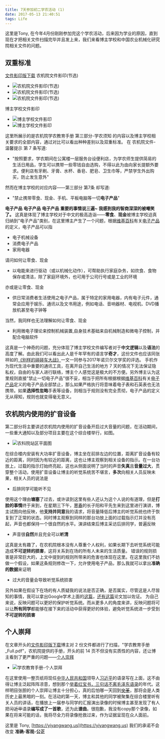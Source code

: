 ```yaml
---
title: 7天参加初二学农活动 (1)
date: 2017-05-13 21:40:51
tags: Life
---
```

这里是Tony, 在今年4月份刚刚参加完这个学农活动，后来因为学业的原因，直到现在才把相关文件扫描完毕并且发上来，我们来看博主学校和中国农业机械化研究院相关文件的问题。
<!-- more -->
## 双重标准

[文件影印版下载](https://yiyangwang.us/2017-05-13/learning-agricultural-production-1/learning-agricultural-production.7z)
农机院文件影印(节选)

  * ![农机院文件影印(节选)](https://yiyangwang.us/2017-05-13/learning-agricultural-production-1/0.jpeg)
  * ![农机院文件影印(节选)](https://yiyangwang.us/2017-05-13/learning-agricultural-production-1/1.jpeg)
  * ![农机院文件影印(节选)](https://yiyangwang.us/2017-05-13/learning-agricultural-production-1/2.jpeg)

博主学校文件影印

  * ![博主学校文件影印](https://yiyangwang.us/2017-05-13/learning-agricultural-production-1/3.jpeg)
  * ![博主学校文件影印](https://yiyangwang.us/2017-05-13/learning-agricultural-production-1/4.jpeg)

这里所展示的是农机院学农教育手册 第三部分-学农须知 的内容以及博主学校相关要求的全部内容，通过对比可以看出种种差别以及双重标准。
在 农机院文件-温馨提示 第 7 条写道: 

  * "按照要求，学农期间在公寓楼一层服务台设便利店，为学农师生提供简易的生活日用品，学生可以携带一些零钱自由选购，不得以此为由向家长提额外要求。便利店有牙刷、牙膏、水杯、香皂、肥皂、卫生巾等，严禁学生外出购买，防止发生意外"

然而在博主学校的对应内容——第三部分 第7条 却写道: 

  * "禁止携带零食、现金、手机、平板电脑等一切**电子产品**"

**电子产品**
**电子产品**
**电子产品**
**重要的事情说三遍~ 我感到我的智商深深的被嘲笑了。**
这真是体现了博主学校对于中文的极高造诣——**零食**、**现金**被博主学校迫真归纳到"电子产品"类别，在这里博主产生了一个问题，根据[维基百科](https://zh.wikipedia.org/)有关[电子产品](https://zh.wikipedia.org/wiki/%E9%9B%BB%E5%AD%90%E7%94%A2%E5%93%81)的定义，电子产品可以指

  * 电子机械设备
  * 消费电子产品
  * 家用电器

请问如何让零食、现金

  * 以电能来进行驱动（或以机械化动作），可帮助执行家庭杂务，如炊食、食物保存或清洁，除了家庭环境外，也可用于公司行号或是工业的环境

亦或是让零食、现金

  * 供日常消费者生活使用之电子产品，属于特定的家用电器，内有电子元件，通常会应用于娱乐、通讯以及文书用途，例如电话、音响器材、电视机、DVD播放机甚至电子钟等

当然，我同样也无法理解如何让零食、现金

  * 利用微电子理论来控制机械装置,自身技术基础来自机械制造和微电子控制，并配合电脑软件

这真是一个神奇的问题，充分体现了博主学校文件编写者对于**中文逻辑**以及**语法**的高度了解。由此我们可以看出此人是千年罕有的语言学**奇才**，这份文件也应该同张祥如的[《别样的碰碰车大战》](https://yiyangwang.us/special-bumper-car-war)一文一同参与2017年诺贝尔文学奖的评选。
手机作为现代生活中重要的通讯工具，在离开自己生活的地方 7 天的情况下无法保证隐私权，自由的与家人进行联络，博主个人感觉这是极大的不方便。另外博主认为这里规则直接"禁止一切电子产品"很不妥，相当于把所有根据根据[维基百科](https://zh.wikipedia.org/)有关[电子产品](https://zh.wikipedia.org/wiki/%E9%9B%BB%E5%AD%90%E7%94%A2%E5%93%81)定义的电子产品全部禁止，那么如果严格执行将意味着电子表和石英表也无法携带。如果**选择性忽略**手表等设备，则相当于规则没有完全贯彻，电子产品的定义无从得知，规则也就变得毫无意义。

## 农机院内使用的扩音设备

第二部分将主要讲述农机院内使用的扩音设备开启过大音量的问题，在活动期间，一些重大通知以及部分项目主要在这个综合楼举行，如图。

  * ![农科院站区平面图](https://yiyangwang.us/2017-05-13/learning-agricultural-production-1/5.jpeg)

在综合楼内安装有大功率扩音设备，博主坐在前排左边的位置，距离扩音设备有较近的距离，同时因为有较近的距离，这也让博主观察到相关设备的指示。在一台功放上，过载的指示灯始终亮起，这也从侧面说明了当时的声音**失真**且**音量过大**，贯穿整个活动，使用扩音设备让博主的听觉系统苦不堪言，**多次**向相关人员反映未果，相关人员的说法是

  * 后排同学可能听不见

使用这个理由**塘塞**了过去，或许读到这里有些人还认为这个人说的有道理，但是**打脸的事情**终于来到，在星期三下午，[寒春](https://zh.wikipedia.org/wiki/%E5%AF%92%E6%98%A5)的长子阳和平先生来到这里进行演讲，博主试图向他反映，他**支持并同意**我的请求，将音量降低后博主的听觉系统也终于恢复到了正常的状态。同时博主观察到同样的那台功放上面的过载指示灯并没有亮起，声音也都保持一个很自然的水平。演讲结束后博主采访后排同学，普遍反映

  * 声音很**自然**并且完全可以**听清**

这真是太有趣了，在农机院根本没有人尊重个人权利，如果长期下去听觉系统可能造成**不可逆转的损害**，这将关系到在场的所有人未来的生活质量。
错误的规则损害是非常巨大的，上文中提到的规则所带来的危害也体现在这里。在这里我们不妨做一个假设，如果这条规则修改一下，允许使用电子产品，那么我就可以拿出**准确的数据**来证明

  * 过大的音量会导致听觉系统损害

另外如果在假设下在场的有人质疑我的说法是否正确，是否属实，尽管这是人尽皆知的事情，我可以拿出Google学术上面的[这篇](http://www.ent301.com/CN/article/downloadArticleFile.do?attachType=PDF&id=829)，[还有这篇](http://www.ent301.com/CN/article/downloadArticleFile.do?attachType=PDF&id=578)论文加以佐证。
为自己来说，反映问题可以更好的保护听觉系统。而从更多人的角度来讲，反映问题将可以让**所有同学**都能够在接下来的活动中获得更好的体验，避免听觉系统进一步受到**不可逆转的损害**

## 个人崇拜

在文章开头的[文件影印版下载](https://yiyangwang.us/media/learning-agricultural-production.7z)博主对 2 份文件都进行了扫描，"学农教育手册_Full.pdf"，农机院提供的手册，开头的前 14 页不但没有实质性的内容，还让博主看到了更严重的问题——[个人崇拜](https://zh.wikipedia.org/wiki/%E4%B8%AA%E4%BA%BA%E5%B4%87%E6%8B%9C)

  * ![学农教育手册-个人崇拜](https://yiyangwang.us/2017-05-13/learning-agricultural-production-1/6.jpeg)

在这里使用一整页纸将现任[中华人民共和国](https://zh.wikipedia.org/zh/%E4%B8%AD%E5%8D%8E%E4%BA%BA%E6%B0%91%E5%85%B1%E5%92%8C%E5%9B%BD)领导人[习近平](https://zh.wikipedia.org/wiki/%E4%B9%A0%E8%BF%91%E5%B9%B3)的语录写在上面，这不由得让博主泛起阵阵凉意，想到那个[举着红宝书，三句话不离毛泽东语录](https://zh.wikipedia.org/wiki/%E6%96%87%E5%8C%96%E5%A4%A7%E9%9D%A9%E5%91%BD)的年代。这样明目张胆的个人崇拜让博主十分担心，真的后怕哪一天回到[~~文革~~](https://zh.wikipedia.org/wiki/%E6%96%87%E5%8C%96%E5%A4%A7%E9%9D%A9%E5%91%BD)，那将会是人类历史上最黑暗的一刻。在活动的第一天，博主和其他的同学被聚集在综合楼里听有关人员的讲话，在播放上一届参与同学的汇报演出录像的时候博主甚至发现了有人把~~习近平~~语录**编写成了一首歌**，还为此**谱曲**。很抱歉，我没有copy那个录像，如果在将来可能的话，我将尽全力将录像抢救过来，作为证据呈现在众人面前。

这里是 Tony, [https://yiyangwang.us](https://yiyangwang.us)
我们的承诺不会改变 **准确-客观-公正**